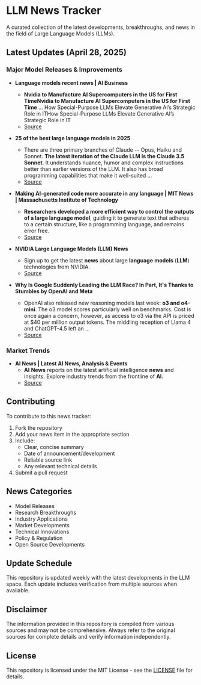 # LLM News Tracker

A curated collection of the latest developments, breakthroughs, and news in the field of Large Language Models (LLMs).

## Latest Updates (April 28, 2025)


### Major Model Releases & Improvements

- **Language models recent news | AI Business**
  - <strong>Nvidia to Manufacture AI Supercomputers in the US for First Time</strong><strong>Nvidia to Manufacture AI Supercomputers in the US for First Time</strong> ... How Special-Purpose LLMs Elevate Generative AI’s Strategic Role in ITHow Special-Purpose LLMs Elevate Generative AI’s Strategic Role in IT
  - [Source](https://aibusiness.com/nlp/language-models)

- **25 of the best large language models in 2025**
  - There are three primary branches of Claude -- Opus, Haiku and Sonnet. <strong>The latest iteration of the Claude LLM is the Claude 3.5 Sonnet</strong>. It understands nuance, humor and complex instructions better than earlier versions of the LLM. It also has broad programming capabilities that make it well-suited ...
  - [Source](https://www.techtarget.com/whatis/feature/12-of-the-best-large-language-models)

- **Making AI-generated code more accurate in any language | MIT News | Massachusetts Institute of Technology**
  - <strong>Researchers developed a more efficient way to control the outputs of a large language model</strong>, guiding it to generate text that adheres to a certain structure, like a programming language, and remains error free.
  - [Source](https://news.mit.edu/2025/making-ai-generated-code-more-accurate-0418)

- **NVIDIA Large Language Models (LLM) News**
  - Sign up to get the latest <strong>news</strong> about large <strong>language</strong> <strong>models</strong> (<strong>LLM</strong>) technologies from NVIDIA.
  - [Source](https://www.nvidia.com/en-us/deep-learning-ai/large-language-model-news/)

- **Why Is Google Suddenly Leading the LLM Race? In Part, It's Thanks to Stumbles by OpenAI and Meta**
  - OpenAI also released new reasoning models last week: <strong>o3 and o4-mini</strong>. The o3 model scores particularly well on benchmarks. Cost is once again a concern, however, as access to o3 via the API is priced at $40 per million output tokens. The middling reception of Llama 4 and ChatGPT-4.5 left an ...
  - [Source](https://spectrum.ieee.org/large-language-models-2025)

### Market Trends

- **AI News | Latest AI News, Analysis & Events**
  - <strong>AI</strong> <strong>News</strong> reports on the latest artificial intelligence <strong>news</strong> and insights. Explore industry trends from the frontline of <strong>AI</strong>.
  - [Source](https://www.artificialintelligence-news.com/)

## Contributing

To contribute to this news tracker:

1. Fork the repository
2. Add your news item in the appropriate section
3. Include:
   - Clear, concise summary
   - Date of announcement/development
   - Reliable source link
   - Any relevant technical details
4. Submit a pull request

## News Categories

- Model Releases
- Research Breakthroughs
- Industry Applications
- Market Developments
- Technical Innovations
- Policy & Regulation
- Open Source Developments

## Update Schedule

This repository is updated weekly with the latest developments in the LLM space. Each update includes verification from multiple sources when available.

## Disclaimer

The information provided in this repository is compiled from various sources and may not be comprehensive. Always refer to the original sources for complete details and verify information independently.

## License

This repository is licensed under the MIT License - see the [LICENSE](LICENSE) file for details.
